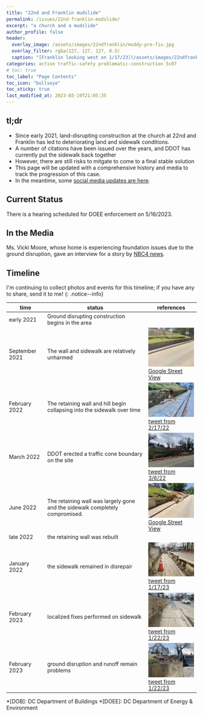 ```yaml
---
title: "22nd and Franklin mudslide"
permalink: /issues/22nd-franklin-modslide/
excerpt: "a church and a mudslide"
author_profile: false
header:
  overlay_image: /assets/images/22ndfranklin/muddy-pre-fix.jpg
  overlay_filter: rgba(127, 127, 127, 0.5)
  caption: "[Franklin looking west on 1/17/23](/assets/images/22ndfranklin/muddy-pre-fix.jpg)"
categories: active traffic-safety problematic-construction 5c07
# toc: true
toc_label: "Page Contents"
toc_icon: "bullseye"
toc_sticky: true
last_modified_at: 2023-03-19T21:05:35
---
```

<meta name="format-detection" content="telephone=no"/>
<div id="development-map" class="map-container"></div>

## tl;dr
- Since early 2021, land-disrupting construction at the church at 22nd and Franklin has led to deteriorating land and sidewalk conditions.
- A number of citations have been issued over the years, and DDOT has currently put the sidewalk back together
- However, there are still risks to mitgate to come to a final stable solution
- This page will be updated with a comprehensive history and media to track the progression of this case.
- In the meantime, some [social media updates are here](https://twitter.com/VJKapur/status/1628513820082679811).

## Current Status
There is a hearing scheduled for DOEE enforcement on 5/16/2023.

## In the Media
Ms. Vicki Moore, whose home is experiencing foundation issues due to the ground disruption, gave an interview for a story by [NBC4 news](https://www.nbcwashington.com/news/local/its-a-mess-mudslide-next-door-threatens-dc-residents-home/3163475/).

## Timeline

I'm continuing to collect photos and events for this timeline; if you have any to share, send it to me!
{: .notice--info}

|time|status|references|
|---|---|---|
|early 2021|Ground disrupting construction begins in the area||
|September 2021|The wall and sidewalk are relatively unharmed|<img src="/assets/images/22ndfranklin/9-2021-streetview.jpg" width="200px"/><br/>[Google Street View](https://www.google.com/maps/@38.9256014,-76.9738305,3a,75y,220.21h,73.93t/data=!3m7!1e1!3m5!1s71kO-PcThuo8O4HCxxM2VA!2e0!5s20210901T000000!7i16384!8i8192)|
|February 2022|The retaining wall and hill begin collapsing into the sidewalk over time|<img src="/assets/images/22ndfranklin/2-2022-aarondenutweet.jpg" width="200px"/><br/>[tweet from 2/17/22](https://twitter.com/AaronDeNu/status/1494443842552184833)|
|March 2022|DDOT erected a traffic cone boundary on the site|<img src="/assets/images/22ndfranklin/3-2022-aarondenutweet.jpg" width="200px"/><br/>[tweet from 3/6/22](https://twitter.com/AaronDeNu/status/1500606095097798659)|
|June 2022|The retaining wall was largely gone and the sidewalk completely compromised.|<img src="/assets/images/22ndfranklin/6-2022-streetview.jpg" width="200px"/><br/>[Google Street View](https://www.google.com/maps/@38.9255702,-76.9738167,3a,75y,220.21h,73.93t/data=!3m7!1e1!3m5!1sZFHZmVhsBqAj-FO7-9U2NA!2e0!5s20220601T000000!7i16384!8i8192)|
|late 2022|the retaining wall was rebuilt||
|January 2022|the sidewalk remained in disrepair|<img src="/assets/images/22ndfranklin/1-2023-vjtweet.jpg" width="200px"/><br/>[tweet from 1/17/23](https://twitter.com/VJKapur/status/1615456860752203776)|
|February 2023|localized fixes performed on sidewalk|<img src="/assets/images/22ndfranklin/2-2023-vjtweet.jpg" width="200px"/><br/>[tweet from 1/22/23](https://twitter.com/VJKapur/status/1615456860752203776)|
|February 2023|ground disruption and runoff remain problems|<img src="/assets/images/22ndfranklin/2-2023-vjtweet-2.jpg" width="200px"/><br/>[tweet from 1/22/23](https://twitter.com/VJKapur/status/1628513850839470081)|


*[DOB]: DC Department of Buildings
*[DOEE]: DC Department of Energy & Environment

<script>
var map = L.map('development-map',  {
      zoomSnap: 0.25
  }).setView([38.925584375788354, -76.97315317893013], 18.5);
  L.tileLayer('https://{s}.tile.openstreetmap.org/{z}/{x}/{y}.png', {
      maxZoom: 19,
      attribution: '© OpenStreetMap'
  }).addTo(map);

  var polygon = L.polygon([[38.92536043535926, -76.97404377155027], [38.92552288934426, -76.97403955297732], [38.92552288934426, -76.97368519284896], [38.92535387155406, -76.97368941142193], [38.92536043535926, -76.97404377155027]], {color: 'red'}).addTo(map);

  var polygon = L.polygon([[38.92566784207662, -76.97415096071829], [38.92566992873257, -76.97225463887897], [38.92563028225906, -76.97225732108807], [38.92563028225906, -76.9741214564181], [38.92566784207662, -76.97415096071829]], {color: 'orange'}).addTo(map);

  var polygon = L.polygon([[38.92552594932813, -76.97368693854261], [38.92545291618519, -76.97368962075173], [38.925446656198, -76.97225463887897], [38.92552803598826, -76.97231364747933], [38.92552594932813, -76.97368693854261]], {color: 'yellow'}).addTo(map);
</script>
